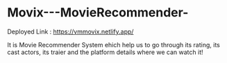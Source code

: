 # Movix---MovieRecommender-
Deployed Link : https://vmmovix.netlify.app/

It is Movie Recommender System ehich help us to go through its rating, its cast actors, its traier and the platform details where we can watch it!
